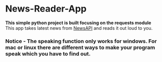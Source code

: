 # News-Reader-App
**This simple python project is built focusing on the requests module**
<br>
This app takes latest news from [NewsAPI](newsapi.org) and reads it out loud to you. 
### Notice - The speaking function only works for windows. For mac or linux there are different ways to make your program speak which you have to find out.
